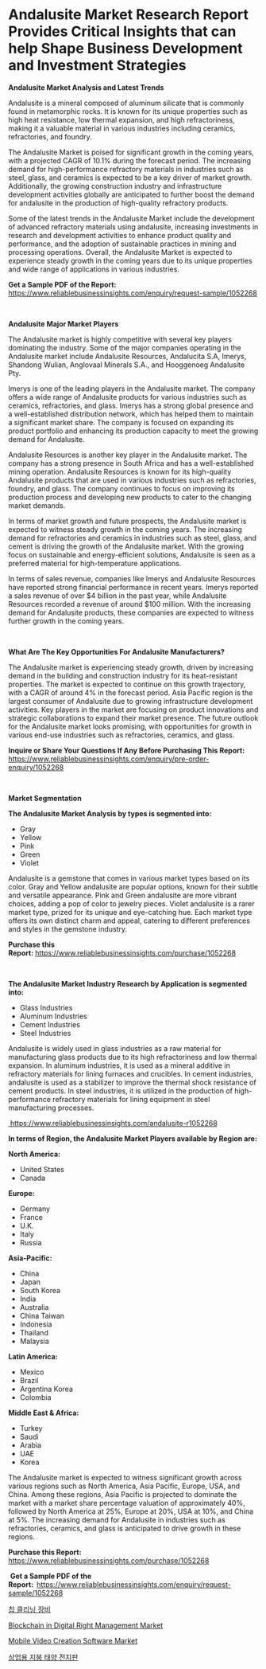 <p><h1>Andalusite Market Research Report Provides Critical Insights that can help Shape Business Development and Investment Strategies</h1></p><p><strong>Andalusite Market Analysis and Latest Trends</strong></p>
<p><p>Andalusite is a mineral composed of aluminum silicate that is commonly found in metamorphic rocks. It is known for its unique properties such as high heat resistance, low thermal expansion, and high refractoriness, making it a valuable material in various industries including ceramics, refractories, and foundry.</p><p>The Andalusite Market is poised for significant growth in the coming years, with a projected CAGR of 10.1% during the forecast period. The increasing demand for high-performance refractory materials in industries such as steel, glass, and ceramics is expected to be a key driver of market growth. Additionally, the growing construction industry and infrastructure development activities globally are anticipated to further boost the demand for andalusite in the production of high-quality refractory products.</p><p>Some of the latest trends in the Andalusite Market include the development of advanced refractory materials using andalusite, increasing investments in research and development activities to enhance product quality and performance, and the adoption of sustainable practices in mining and processing operations. Overall, the Andalusite Market is expected to experience steady growth in the coming years due to its unique properties and wide range of applications in various industries.</p></p>
<p><strong>Get a Sample PDF of the Report:&nbsp;</strong> <a href="https://www.reliablebusinessinsights.com/enquiry/request-sample/1052268">https://www.reliablebusinessinsights.com/enquiry/request-sample/1052268</a></p>
<p>&nbsp;</p>
<p><strong>Andalusite Major Market Players</strong></p>
<p><p>The Andalusite market is highly competitive with several key players dominating the industry. Some of the major companies operating in the Andalusite market include Andalusite Resources, Andalucita S.A, Imerys, Shandong Wulian, Anglovaal Minerals S.A., and Hooggenoeg Andalusite Pty. </p><p>Imerys is one of the leading players in the Andalusite market. The company offers a wide range of Andalusite products for various industries such as ceramics, refractories, and glass. Imerys has a strong global presence and a well-established distribution network, which has helped them to maintain a significant market share. The company is focused on expanding its product portfolio and enhancing its production capacity to meet the growing demand for Andalusite.</p><p>Andalusite Resources is another key player in the Andalusite market. The company has a strong presence in South Africa and has a well-established mining operation. Andalusite Resources is known for its high-quality Andalusite products that are used in various industries such as refractories, foundry, and glass. The company continues to focus on improving its production process and developing new products to cater to the changing market demands.</p><p>In terms of market growth and future prospects, the Andalusite market is expected to witness steady growth in the coming years. The increasing demand for refractories and ceramics in industries such as steel, glass, and cement is driving the growth of the Andalusite market. With the growing focus on sustainable and energy-efficient solutions, Andalusite is seen as a preferred material for high-temperature applications.</p><p>In terms of sales revenue, companies like Imerys and Andalusite Resources have reported strong financial performance in recent years. Imerys reported a sales revenue of over $4 billion in the past year, while Andalusite Resources recorded a revenue of around $100 million. With the increasing demand for Andalusite products, these companies are expected to witness further growth in the coming years.</p></p>
<p>&nbsp;</p>
<p><strong>What Are The Key Opportunities For Andalusite Manufacturers?</strong></p>
<p><p>The Andalusite market is experiencing steady growth, driven by increasing demand in the building and construction industry for its heat-resistant properties. The market is expected to continue on this growth trajectory, with a CAGR of around 4% in the forecast period. Asia Pacific region is the largest consumer of Andalusite due to growing infrastructure development activities. Key players in the market are focusing on product innovations and strategic collaborations to expand their market presence. The future outlook for the Andalusite market looks promising, with opportunities for growth in various end-use industries such as refractories, ceramics, and glass.</p></p>
<p><strong>Inquire or Share Your Questions If Any Before Purchasing This Report:</strong> <a href="https://www.reliablebusinessinsights.com/enquiry/pre-order-enquiry/1052268">https://www.reliablebusinessinsights.com/enquiry/pre-order-enquiry/1052268</a></p>
<p>&nbsp;</p>
<p><strong>Market Segmentation</strong></p>
<p><strong>The Andalusite Market Analysis by types is segmented into:</strong></p>
<p><ul><li>Gray</li><li>Yellow</li><li>Pink</li><li>Green</li><li>Violet</li></ul></p>
<p><p>Andalusite is a gemstone that comes in various market types based on its color. Gray and Yellow andalusite are popular options, known for their subtle and versatile appearance. Pink and Green andalusite are more vibrant choices, adding a pop of color to jewelry pieces. Violet andalusite is a rarer market type, prized for its unique and eye-catching hue. Each market type offers its own distinct charm and appeal, catering to different preferences and styles in the gemstone industry.</p></p>
<p><strong>Purchase this Report:&nbsp;</strong><a href="https://www.reliablebusinessinsights.com/purchase/1052268">https://www.reliablebusinessinsights.com/purchase/1052268</a></p>
<p>&nbsp;</p>
<p><strong>The Andalusite Market Industry Research by Application is segmented into:</strong></p>
<p><ul><li>Glass Industries</li><li>Aluminum Industries</li><li>Cement Industries</li><li>Steel Industries</li></ul></p>
<p><p>Andalusite is widely used in glass industries as a raw material for manufacturing glass products due to its high refractoriness and low thermal expansion. In aluminum industries, it is used as a mineral additive in refractory materials for lining furnaces and crucibles. In cement industries, andalusite is used as a stabilizer to improve the thermal shock resistance of cement products. In steel industries, it is utilized in the production of high-performance refractory materials for lining equipment in steel manufacturing processes.</p></p>
<p><a href="https://www.reliablebusinessinsights.com/andalusite-r1052268">&nbsp;https://www.reliablebusinessinsights.com/andalusite-r1052268</a></p>
<p><strong>In terms of Region, the Andalusite Market Players available by Region are:</strong></p>
<p>
    <p> <strong> North America: </strong>
        <ul>
            <li>United States</li>
            <li>Canada</li>
        </ul>
        </p> 
    <p> <strong> Europe: </strong>
        <ul>
            <li>Germany</li>
            <li>France</li>
            <li>U.K.</li>
            <li>Italy</li>
            <li>Russia</li>
        </ul>
        </p> 
    <p> <strong> Asia-Pacific: </strong>
        <ul>
            <li>China</li>
            <li>Japan</li>
            <li>South Korea</li>
            <li>India</li>
            <li>Australia</li>
            <li>China Taiwan</li>
            <li>Indonesia</li>
            <li>Thailand</li>
            <li>Malaysia</li>
        </ul>
        </p> 
    <p> <strong> Latin America: </strong>
        <ul>
            <li>Mexico</li>
            <li>Brazil</li>
            <li>Argentina Korea</li>
            <li>Colombia</li>
        </ul>
        </p> 
    <p> <strong> Middle East & Africa: </strong>
        <ul>
            <li>Turkey</li>
            <li>Saudi</li>
            <li>Arabia</li>
            <li>UAE</li>
            <li>Korea</li>
        </ul>
    </p>
    </p>
<p><p>The Andalusite market is expected to witness significant growth across various regions such as North America, Asia Pacific, Europe, USA, and China. Among these regions, Asia Pacific is projected to dominate the market with a market share percentage valuation of approximately 40%, followed by North America at 25%, Europe at 20%, USA at 10%, and China at 5%. The increasing demand for Andalusite in industries such as refractories, ceramics, and glass is anticipated to drive growth in these regions.</p></p>
<p><strong>Purchase this Report: </strong><a href="https://www.reliablebusinessinsights.com/purchase/1052268">https://www.reliablebusinessinsights.com/purchase/1052268</a></p>
<p>&nbsp;<strong>Get a Sample PDF of the Report:&nbsp;&nbsp;</strong><a href="https://www.reliablebusinessinsights.com/enquiry/request-sample/1052268">https://www.reliablebusinessinsights.com/enquiry/request-sample/1052268</a></p>
<p><strong></strong></p>
<p><p><a href="https://medium.com/@xiomaraborjasd54/%EC%B9%A9-%EC%B2%AD%EC%86%8C-%EC%9E%A5%EB%B9%84-%EC%8B%9C%EC%9E%A5-%EB%8F%99%ED%96%A5-%EB%B0%8F-%EC%8B%9C%EC%9E%A5-%EB%B6%84%EC%84%9D%EC%9D%80-2024-2031%EB%85%84%EC%9D%84-%EC%9C%84%ED%95%9C-%EC%98%88%EC%B8%A1%EB%90%A9%EB%8B%88%EB%8B%A4-29df1bb6f559">칩 클리닝 장비</a></p><p><a href="https://github.com/edytherolanlouisejk1miz0wig/Market-Research-Report-List-3/blob/main/blockchain-in-digital-right-management-market.md">Blockchain in Digital Right Management Market</a></p><p><a href="https://github.com/peachesmcdowel1/Market-Research-Report-List-3/blob/main/mobile-video-creation-software-market.md">Mobile Video Creation Software Market</a></p><p><a href="https://medium.com/@deonnorh89/%EC%83%81%EC%97%85%EC%9A%A9-%EC%A7%80%EB%B6%95-%ED%83%9C%EC%96%91%EA%B4%91-%ED%8C%A8%EB%84%90-%EC%8B%9C%EC%9E%A5-%EC%8B%9C%EC%9E%A5-cagr-%EC%8B%9C%EC%9E%A5-%EB%8F%99%ED%96%A5-%EB%B0%8F-%EC%84%B1%EC%9E%A5-%EC%A0%84%EB%9E%B5%EC%97%90-%EB%8C%80%ED%95%9C-%ED%86%B5%EC%B0%B0%EB%A0%A5-7e4ffe468c05">상업용 지붕 태양 전지판</a></p></p>